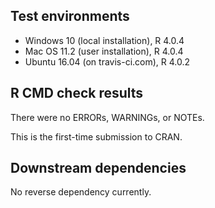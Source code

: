 ## Test environments

* Windows 10 (local installation), R 4.0.4
* Mac OS 11.2 (user installation), R 4.0.4
* Ubuntu 16.04 (on travis-ci.com), R 4.0.2


## R CMD check results

There were no ERRORs, WARNINGs, or NOTEs.

This is the first-time submission to CRAN.


## Downstream dependencies

No reverse dependency currently.
